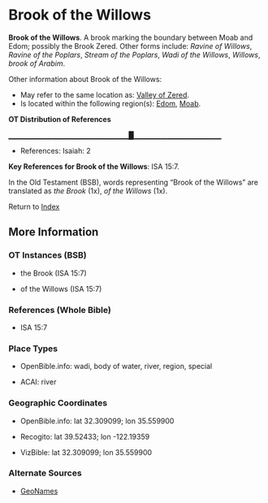 # Brook of the Willows
**Brook of the Willows**. 
A brook marking the boundary between Moab and Edom; possibly the Brook Zered. 
Other forms include: 
*Ravine of Willows*, *Ravine of the Poplars*, *Stream of the Poplars*, *Wadi of the Willows*, *Willows*, *brook of Arabim*. 




Other information about Brook of the Willows:


* May refer to the same location as: 
[Valley of Zered](Zered.md). 
* Is located within the following region(s): 
[Edom](Edom.md), [Moab](Moab.md). 


**OT Distribution of References**

▁▁▁▁▁▁▁▁▁▁▁▁▁▁▁▁▁▁▁▁▁▁█▁▁▁▁▁▁▁▁▁▁▁▁▁▁▁▁
* References: Isaiah: 2



**Key References for Brook of the Willows**: 
ISA 15:7. 


In the Old Testament (BSB), words representing “Brook of the Willows” are translated as 
*the Brook* (1x), *of the Willows* (1x). 




Return to [Index](00-Index.md)

## More Information

### OT Instances (BSB)

* the Brook (ISA 15:7)

* of the Willows (ISA 15:7)



### References (Whole Bible)

* ISA 15:7


### Place Types

* OpenBible.info: wadi, body of water, river, region, special

* ACAI: river



### Geographic Coordinates

* OpenBible.info: lat 32.309099; lon 35.559900

* Recogito: lat 39.52433; lon -122.19359

* VizBible: lat 32.309099; lon 35.559900



### Alternate Sources

* [GeoNames](http://sws.geonames.org/5409777)



